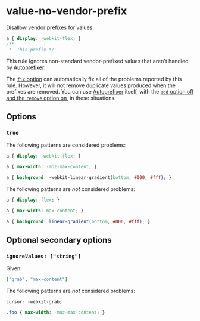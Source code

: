 # value-no-vendor-prefix

Disallow vendor prefixes for values.

<!-- prettier-ignore -->
```css
a { display: -webkit-flex; }
/**           ↑
 *  This prefix */
```

This rule ignores non-standard vendor-prefixed values that aren't handled by [Autoprefixer](https://github.com/postcss/autoprefixer).

The [`fix` option](https://github.com/stylelint/stylelint/tree/14.16.1/docs/user-guide/usage/options.md#fix) can automatically fix all of the problems reported by this rule. However, it will not remove duplicate values produced when the prefixes are removed. You can use [Autoprefixer](https://github.com/postcss/autoprefixer) itself, with the [`add` option off and the `remove` option on](https://github.com/postcss/autoprefixer#options), in these situations.

## Options

### `true`

The following patterns are considered problems:

<!-- prettier-ignore -->
```css
a { display: -webkit-flex; }
```

<!-- prettier-ignore -->
```css
a { max-width: -moz-max-content; }
```

<!-- prettier-ignore -->
```css
a { background: -webkit-linear-gradient(bottom, #000, #fff); }
```

The following patterns are _not_ considered problems:

<!-- prettier-ignore -->
```css
a { display: flex; }
```

<!-- prettier-ignore -->
```css
a { max-width: max-content; }
```

<!-- prettier-ignore -->
```css
a { background: linear-gradient(bottom, #000, #fff); }
```

## Optional secondary options

### `ignoreValues: ["string"]`

Given:

```json
["grab", "max-content"]
```

The following patterns are _not_ considered problems:

<!-- prettier-ignore -->
```css
cursor: -webkit-grab;
```

<!-- prettier-ignore -->
```css
.foo { max-width: -moz-max-content; }
```
